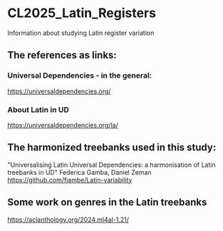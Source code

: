 # CL2025_Latin_Registers
Information about studying Latin register variation

## The references as links:

### Universal Dependencies - in the general:
https://universaldependencies.org/

### About Latin in UD
https://universaldependencies.org/la/

## The harmonized treebanks used in this study:
"Universalising Latin Universal Dependencies: a harmonisation of Latin treebanks in UD"
Federica Gamba, Daniel Zeman
https://github.com/fjambe/Latin-variability

## Some work on genres in the Latin treebanks
https://aclanthology.org/2024.ml4al-1.21/
